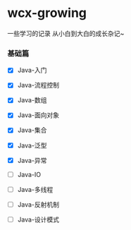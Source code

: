 # wcx-growing
一些学习的记录
从小白到大白的成长杂记~



### 基础篇

- [x] Java-入门
- [x] Java-流程控制
- [x] Java-数组
- [x] Java-面向对象
- [x] Java-集合
- [x] Java-泛型
- [x] Java-异常
- [ ] Java-IO
- [ ] Java-多线程
- [ ] Java-反射机制
- [ ] Java-设计模式

